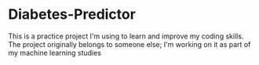 # Diabetes-Predictor
This is a practice project I'm using to learn and improve my coding skills. The project originally belongs to someone else; I'm working on it as part of my machine learning studies
